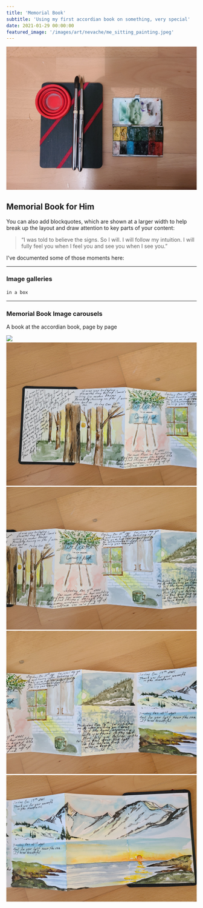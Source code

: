 ```yaml
---
title: 'Memorial Book'
subtitle: 'Using my first accordian book on something, very special'
date: 2021-01-29 00:00:00
featured_image: '/images/art/nevache/me_sitting_painting.jpeg'
---
```


![](/images/art/memorial_book/cover_photo.jpg)

## Memorial Book for Him



You can also add blockquotes, which are shown at a larger width to help break up the layout and draw attention to key parts of your content:

> “I was told to believe the signs. So I will. I will follow my intuition. I will fully feel you when I feel you and see you when I see you.”


I've documented some of those moments here:

---

### Image galleries

```html
in a box
```

---

### Memorial Book Image carousels

A book at the accordian book, page by page

<div class="gallery" data-columns="1">
  <img src="/images/art/memorial_book/full.jpg">
	<img src="/images/art/memorial_book/page1.jpg">
  <img src="/images/art/memorial_book/page2.jpg">
  <img src="/images/art/memorial_book/page3.jpg">
  <img src="/images/art/memorial_book/page4.jpg">
</div>


